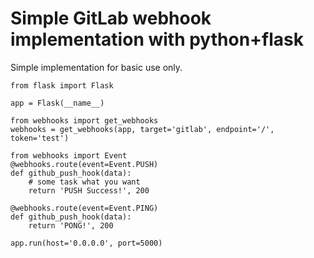 # Simple GitLab webhook implementation with python+flask

Simple implementation for basic use only. 

```
from flask import Flask

app = Flask(__name__)

from webhooks import get_webhooks
webhooks = get_webhooks(app, target='gitlab', endpoint='/', token='test')

from webhooks import Event
@webhooks.route(event=Event.PUSH)
def github_push_hook(data):
    # some task what you want
    return 'PUSH Success!', 200

@webhooks.route(event=Event.PING)
def github_push_hook(data):
    return 'PONG!', 200

app.run(host='0.0.0.0', port=5000)
```
